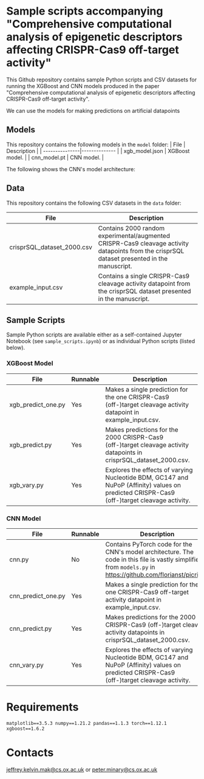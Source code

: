 # Sample scripts accompanying "Comprehensive computational analysis of epigenetic descriptors affecting CRISPR-Cas9 off-target activity"

This Github repository contains sample Python scripts and CSV datasets for running the XGBoost and CNN models produced in the paper "Comprehensive computational analysis of epigenetic descriptors affecting CRISPR-Cas9 off-target activity".

We can use the models for making predictions on artificial datapoints

## Models
This repository contains the following models in the ```model``` folder:
| File | Description   |
| ---------------|-------------- |
| xgb_model.json | XGBoost model. |
| cnn_model.pt   | CNN model.     |

The following shows the CNN's model architecture:


## Data
This repository contains the following CSV datasets in the ```data``` folder:

| File | Description |
| --------------|------------ |
| crisprSQL_dataset_2000.csv | Contains 2000 random experimental/augmented CRISPR-Cas9 cleavage activity datapoints from the crisprSQL dataset presented in the manuscript. |
| example_input.csv | Contains a single CRISPR-Cas9 cleavage activity datapoint from the crisprSQL dataset presented in the manuscript. |

## Sample Scripts
Sample Python scripts are available either as a self-contained Jupyter Notebook (see ```sample_scripts.ipynb```) or as individual Python scripts (listed below).

### XGBoost Model
| File  | Runnable | Description |
| -------| -------- | ------------- |
| xgb_predict_one.py | Yes | Makes a single prediction for the one CRISPR-Cas9 (off-)target cleavage activity datapoint in example_input.csv. |
| xgb_predict.py | Yes | Makes predictions for the 2000 CRISPR-Cas9 (off-)target cleavage activity datapoints in crisprSQL_dataset_2000.csv. |
| xgb_vary.py | Yes | Explores the effects of varying Nucleotide BDM, GC147 and NuPoP (Affinity) values on predicted CRISPR-Cas9 (off-)target cleavage activity. |

### CNN Model

| File | Runnable | Description |
| -------| -------- | -------------|
| cnn.py | No | Contains PyTorch code for the CNN's model architecture. The code in this file is vastly simplified from ```models.py``` in https://github.com/florianst/picrispr. |
| cnn_predict_one.py | Yes | Makes a single prediction for the one CRISPR-Cas9 off-target activity datapoint in example_input.csv. |
| cnn_predict.py | Yes | Makes predictions for the 2000 CRISPR-Cas9 (off-)target cleavage activity datapoints in crisprSQL_dataset_2000.csv. |
| cnn_vary.py | Yes | Explores the effects of varying Nucleotide BDM, GC147 and NuPoP (Affinity) values on predicted CRISPR-Cas9 (off-)target cleavage activity. |

# Requirements
```matplotlib==3.5.3 numpy==1.21.2 pandas==1.1.3 torch==1.12.1 xgboost==1.6.2```

# Contacts
jeffrey.kelvin.mak@cs.ox.ac.uk or peter.minary@cs.ox.ac.uk
